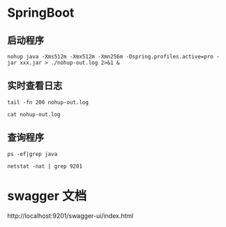 # SpringBoot

## 启动程序

```shell
nohup java -Xms512m -Xmx512m -Xmn256m -Dspring.profiles.active=pro -jar xxx.jar > ./nohup-out.log 2>&1 &
```

## 实时查看日志

```shell
tail -fn 200 nohup-out.log
```

```shell
cat nohup-out.log
```

## 查询程序

```shell
ps -ef|grep java
```

```shell
netstat -nat | grep 9201
```


# swagger 文档

http://localhost:9201/swagger-ui/index.html